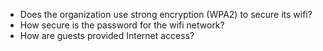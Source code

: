 
 * Does the organization use strong encryption (WPA2) to secure its wifi?
 * How secure is the password for the wifi network?
 * How are guests provided Internet access?
 